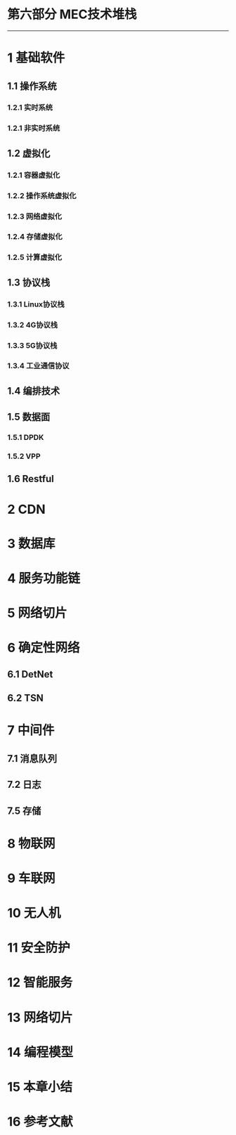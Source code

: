 # 第六部分 MEC技术堆栈         
------           
# 1	基础软件	              
## 1.1	操作系统     
### 1.2.1	实时系统  
### 1.2.1	非实时系统  
## 1.2	虚拟化              
### 1.2.1	容器虚拟化              
### 1.2.2	操作系统虚拟化                  
### 1.2.3	网络虚拟化             
### 1.2.4	存储虚拟化              
### 1.2.5	计算虚拟化                   
## 1.3	协议栈	             
### 1.3.1	Linux协议栈              
### 1.3.2	4G协议栈	             
### 1.3.3	5G协议栈	
### 1.3.4	工业通信协议 
## 1.4	编排技术	              
## 1.5	数据面	            
### 1.5.1	DPDK	           
### 1.5.2	VPP	                 
## 1.6	Restful
# 2	CDN	 
# 3	数据库	               
# 4	服务功能链	          
# 5	网络切片
# 6 确定性网络
## 6.1 DetNet	
## 6.2 TSN
# 7	中间件	            
## 7.1	消息队列	         
## 7.2	日志	           
## 7.5	存储          
# 8	物联网	            
# 9	车联网	              
# 10 无人机
# 11 安全防护
# 12 智能服务
# 13 网络切片
# 14 编程模型	             
# 15 本章小结	              
# 16 参考文献	                 
